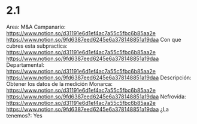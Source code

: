 # 2.1

Area: M&A
Campanario: https://www.notion.so/d31191e6d1ef4ac7a55c5fbc6b85aa2e 
https://www.notion.so/9fd6387eed6245e6a378148851a19daa 
Con que cubres esta subpractica: https://www.notion.so/d31191e6d1ef4ac7a55c5fbc6b85aa2e 
https://www.notion.so/9fd6387eed6245e6a378148851a19daa 
Departamental: https://www.notion.so/d31191e6d1ef4ac7a55c5fbc6b85aa2e 
https://www.notion.so/9fd6387eed6245e6a378148851a19daa 
Descripción: Obtener los datos de la medición
Monarca: https://www.notion.so/d31191e6d1ef4ac7a55c5fbc6b85aa2e 
https://www.notion.so/9fd6387eed6245e6a378148851a19daa 
Nefrovida: https://www.notion.so/d31191e6d1ef4ac7a55c5fbc6b85aa2e 
https://www.notion.so/9fd6387eed6245e6a378148851a19daa 
¿La tenemos?: Yes